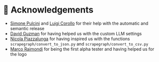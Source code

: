 # 🏒 Acknowledgements

- [Simone Pulcini](https://www.linkedin.com/in/simonepulcini/) and [Luigi Corollo](https://www.linkedin.com/in/luigicorollo/) for their help with the automatic and semantic release
- [David Guzman](https://www.linkedin.com/in/david-guzman-piedrahita-90a11b267/) for having helped us with the custom LLM settings
- [Nicola Piazzalunga](https://github.com/nicolapiazzalunga) for having inspired us with the functions `scrapegraph/convert_to_json.py` and `scrapegraph/convert_to_csv.py`
- [Marco Raimondi](https://www.linkedin.com/in/marco-raimondi-731419145/) for being the first alpha tester and having helped us for the logo
